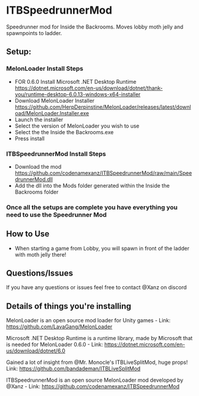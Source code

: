 # ITBSpeedrunnerMod
Speedrunner mod for Inside the Backrooms. Moves lobby moth jelly and spawnpoints to ladder.

## Setup:

### MelonLoader Install Steps
  - FOR 0.6.0 Install Microsoft .NET Desktop Runtime https://dotnet.microsoft.com/en-us/download/dotnet/thank-you/runtime-desktop-6.0.13-windows-x64-installer
  - Download MelonLoader Installer https://github.com/HerpDerpinstine/MelonLoader/releases/latest/download/MelonLoader.Installer.exe
  - Launch the installer
  - Select the version of MelonLoader you wish to use
  - Select the the Inside the Backrooms.exe
  - Press install

### ITBSpeedrunnerMod Install Steps
  - Download the mod https://github.com/codenamexanz/ITBSpeedrunnerMod/raw/main/SpeedrunnerMod.dll
  - Add the dll into the Mods folder generated within the Inside the Backrooms folder


### Once all the setups are complete you have everything you need to use the Speedrunner Mod

## How to Use
  - When starting a game from Lobby, you will spawn in front of the ladder with moth jelly there!

## Questions/Issues
If you have any questions or issues feel free to contact @Xanz on discord



## Details of things you're installing
MelonLoader is an open source mod loader for Unity games - Link: https://github.com/LavaGang/MelonLoader

Microsoft .NET Desktop Runtime is a runtime library, made by Microsoft that is needed for MelonLoader 0.6.0 - Link: https://dotnet.microsoft.com/en-us/download/dotnet/6.0

Gained a lot of insight from @Mr. Monocle's ITBLiveSplitMod, huge props! Link: https://github.com/bandademan/ITBLiveSplitMod

ITBSpeedrunnerMod is an open source MelonLoader mod developed by @Xanz - Link: https://github.com/codenamexanz/ITBSpeedrunnerMod
